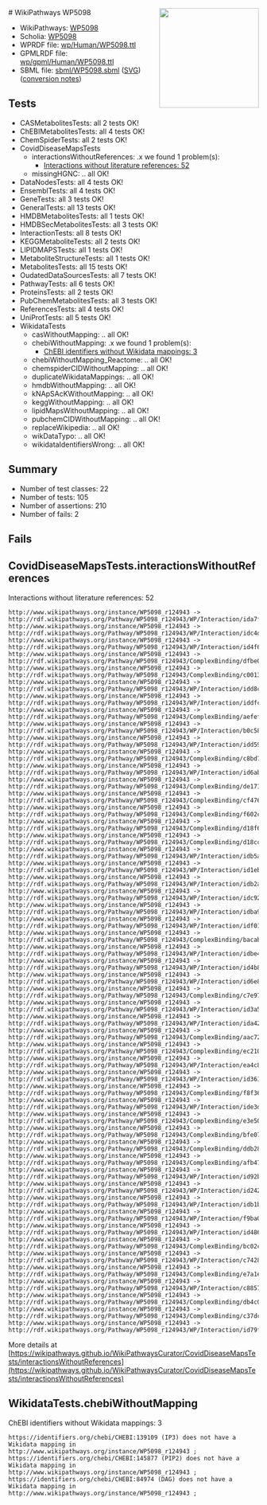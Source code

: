 <img style="float: right; width: 200px" src="../logo.png" />
# WikiPathways WP5098

* WikiPathways: [WP5098](https://identifiers.org/wikipathways:WP5098)
* Scholia: [WP5098](https://scholia.toolforge.org/wikipathways/WP5098)
* WPRDF file: [wp/Human/WP5098.ttl](../wp/Human/WP5098.ttl)
* GPMLRDF file: [wp/gpml/Human/WP5098.ttl](../wp/gpml/Human/WP5098.ttl)
* SBML file: [sbml/WP5098.sbml](../sbml/WP5098.sbml) ([SVG](../sbml/WP5098.svg)) ([conversion notes](../sbml/WP5098.txt))

## Tests
* CASMetabolitesTests: all 2 tests OK!
* ChEBIMetabolitesTests: all 4 tests OK!
* ChemSpiderTests: all 2 tests OK!
* CovidDiseaseMapsTests
    * interactionsWithoutReferences: .x we found 1 problem(s):
        * [Interactions without literature references: 52](#9701cd5f)
    * missingHGNC: .. all OK!
* DataNodesTests: all 4 tests OK!
* EnsemblTests: all 4 tests OK!
* GeneTests: all 3 tests OK!
* GeneralTests: all 13 tests OK!
* HMDBMetabolitesTests: all 1 tests OK!
* HMDBSecMetabolitesTests: all 3 tests OK!
* InteractionTests: all 8 tests OK!
* KEGGMetaboliteTests: all 2 tests OK!
* LIPIDMAPSTests: all 1 tests OK!
* MetaboliteStructureTests: all 1 tests OK!
* MetabolitesTests: all 15 tests OK!
* OudatedDataSourcesTests: all 7 tests OK!
* PathwayTests: all 6 tests OK!
* ProteinsTests: all 2 tests OK!
* PubChemMetabolitesTests: all 3 tests OK!
* ReferencesTests: all 4 tests OK!
* UniProtTests: all 5 tests OK!
* WikidataTests
    * casWithoutMapping: .. all OK!
    * chebiWithoutMapping: .x we found 1 problem(s):
        * [ChEBI identifiers without Wikidata mappings: 3](#a8d554cf)
    * chebiWithoutMapping_Reactome: .. all OK!
    * chemspiderCIDWithoutMapping: .. all OK!
    * duplicateWikidataMappings: .. all OK!
    * hmdbWithoutMapping: .. all OK!
    * kNApSAcKWithoutMapping: .. all OK!
    * keggWithoutMapping: .. all OK!
    * lipidMapsWithoutMapping: .. all OK!
    * pubchemCIDWithoutMapping: .. all OK!
    * replaceWikipedia: .. all OK!
    * wikDataTypo: .. all OK!
    * wikidataIdentifiersWrong: .. all OK!


## Summary

* Number of test classes: 22
* Number of tests: 105
* Number of assertions: 210
* Number of fails: 2

## Fails

<a name="9701cd5f" />

## CovidDiseaseMapsTests.interactionsWithoutReferences

Interactions without literature references: 52
```
http://www.wikipathways.org/instance/WP5098_r124943 -> http://rdf.wikipathways.org/Pathway/WP5098_r124943/WP/Interaction/ida7f3f815
http://www.wikipathways.org/instance/WP5098_r124943 -> http://rdf.wikipathways.org/Pathway/WP5098_r124943/WP/Interaction/idc4d106af
http://www.wikipathways.org/instance/WP5098_r124943 -> http://rdf.wikipathways.org/Pathway/WP5098_r124943/WP/Interaction/id4f650a03
http://www.wikipathways.org/instance/WP5098_r124943 -> http://rdf.wikipathways.org/Pathway/WP5098_r124943/ComplexBinding/dfbe0
http://www.wikipathways.org/instance/WP5098_r124943 -> http://rdf.wikipathways.org/Pathway/WP5098_r124943/ComplexBinding/c0013
http://www.wikipathways.org/instance/WP5098_r124943 -> http://rdf.wikipathways.org/Pathway/WP5098_r124943/WP/Interaction/idd8c4d3f
http://www.wikipathways.org/instance/WP5098_r124943 -> http://rdf.wikipathways.org/Pathway/WP5098_r124943/WP/Interaction/iddfca0d3d
http://www.wikipathways.org/instance/WP5098_r124943 -> http://rdf.wikipathways.org/Pathway/WP5098_r124943/ComplexBinding/aefef
http://www.wikipathways.org/instance/WP5098_r124943 -> http://rdf.wikipathways.org/Pathway/WP5098_r124943/WP/Interaction/b0c58
http://www.wikipathways.org/instance/WP5098_r124943 -> http://rdf.wikipathways.org/Pathway/WP5098_r124943/WP/Interaction/idd590bb87
http://www.wikipathways.org/instance/WP5098_r124943 -> http://rdf.wikipathways.org/Pathway/WP5098_r124943/ComplexBinding/c8bd7
http://www.wikipathways.org/instance/WP5098_r124943 -> http://rdf.wikipathways.org/Pathway/WP5098_r124943/WP/Interaction/id6abffb2c
http://www.wikipathways.org/instance/WP5098_r124943 -> http://rdf.wikipathways.org/Pathway/WP5098_r124943/ComplexBinding/de171
http://www.wikipathways.org/instance/WP5098_r124943 -> http://rdf.wikipathways.org/Pathway/WP5098_r124943/ComplexBinding/cf476
http://www.wikipathways.org/instance/WP5098_r124943 -> http://rdf.wikipathways.org/Pathway/WP5098_r124943/ComplexBinding/f602c
http://www.wikipathways.org/instance/WP5098_r124943 -> http://rdf.wikipathways.org/Pathway/WP5098_r124943/ComplexBinding/d18f6
http://www.wikipathways.org/instance/WP5098_r124943 -> http://rdf.wikipathways.org/Pathway/WP5098_r124943/ComplexBinding/d18cc
http://www.wikipathways.org/instance/WP5098_r124943 -> http://rdf.wikipathways.org/Pathway/WP5098_r124943/WP/Interaction/idb5a40401
http://www.wikipathways.org/instance/WP5098_r124943 -> http://rdf.wikipathways.org/Pathway/WP5098_r124943/WP/Interaction/id1ebf349f
http://www.wikipathways.org/instance/WP5098_r124943 -> http://rdf.wikipathways.org/Pathway/WP5098_r124943/WP/Interaction/idb2afa47
http://www.wikipathways.org/instance/WP5098_r124943 -> http://rdf.wikipathways.org/Pathway/WP5098_r124943/WP/Interaction/idc921837b
http://www.wikipathways.org/instance/WP5098_r124943 -> http://rdf.wikipathways.org/Pathway/WP5098_r124943/WP/Interaction/idba91971b
http://www.wikipathways.org/instance/WP5098_r124943 -> http://rdf.wikipathways.org/Pathway/WP5098_r124943/WP/Interaction/idf018b9aa
http://www.wikipathways.org/instance/WP5098_r124943 -> http://rdf.wikipathways.org/Pathway/WP5098_r124943/ComplexBinding/bacab
http://www.wikipathways.org/instance/WP5098_r124943 -> http://rdf.wikipathways.org/Pathway/WP5098_r124943/WP/Interaction/idbe467704
http://www.wikipathways.org/instance/WP5098_r124943 -> http://rdf.wikipathways.org/Pathway/WP5098_r124943/WP/Interaction/id4b84b43
http://www.wikipathways.org/instance/WP5098_r124943 -> http://rdf.wikipathways.org/Pathway/WP5098_r124943/WP/Interaction/id6e8b4cd
http://www.wikipathways.org/instance/WP5098_r124943 -> http://rdf.wikipathways.org/Pathway/WP5098_r124943/ComplexBinding/c7e97
http://www.wikipathways.org/instance/WP5098_r124943 -> http://rdf.wikipathways.org/Pathway/WP5098_r124943/WP/Interaction/id3a58afa7
http://www.wikipathways.org/instance/WP5098_r124943 -> http://rdf.wikipathways.org/Pathway/WP5098_r124943/WP/Interaction/ida42d85bc
http://www.wikipathways.org/instance/WP5098_r124943 -> http://rdf.wikipathways.org/Pathway/WP5098_r124943/ComplexBinding/aac72
http://www.wikipathways.org/instance/WP5098_r124943 -> http://rdf.wikipathways.org/Pathway/WP5098_r124943/ComplexBinding/ec210
http://www.wikipathways.org/instance/WP5098_r124943 -> http://rdf.wikipathways.org/Pathway/WP5098_r124943/WP/Interaction/ea4c8
http://www.wikipathways.org/instance/WP5098_r124943 -> http://rdf.wikipathways.org/Pathway/WP5098_r124943/WP/Interaction/id361cfed2
http://www.wikipathways.org/instance/WP5098_r124943 -> http://rdf.wikipathways.org/Pathway/WP5098_r124943/ComplexBinding/f8f36
http://www.wikipathways.org/instance/WP5098_r124943 -> http://rdf.wikipathways.org/Pathway/WP5098_r124943/WP/Interaction/ide3db8c55
http://www.wikipathways.org/instance/WP5098_r124943 -> http://rdf.wikipathways.org/Pathway/WP5098_r124943/ComplexBinding/e3e50
http://www.wikipathways.org/instance/WP5098_r124943 -> http://rdf.wikipathways.org/Pathway/WP5098_r124943/ComplexBinding/bfe07
http://www.wikipathways.org/instance/WP5098_r124943 -> http://rdf.wikipathways.org/Pathway/WP5098_r124943/ComplexBinding/ddb28
http://www.wikipathways.org/instance/WP5098_r124943 -> http://rdf.wikipathways.org/Pathway/WP5098_r124943/ComplexBinding/afb47
http://www.wikipathways.org/instance/WP5098_r124943 -> http://rdf.wikipathways.org/Pathway/WP5098_r124943/WP/Interaction/id92b5491d
http://www.wikipathways.org/instance/WP5098_r124943 -> http://rdf.wikipathways.org/Pathway/WP5098_r124943/WP/Interaction/id2427873f
http://www.wikipathways.org/instance/WP5098_r124943 -> http://rdf.wikipathways.org/Pathway/WP5098_r124943/WP/Interaction/idb1b54847
http://www.wikipathways.org/instance/WP5098_r124943 -> http://rdf.wikipathways.org/Pathway/WP5098_r124943/WP/Interaction/f9ba0
http://www.wikipathways.org/instance/WP5098_r124943 -> http://rdf.wikipathways.org/Pathway/WP5098_r124943/WP/Interaction/id4864639c
http://www.wikipathways.org/instance/WP5098_r124943 -> http://rdf.wikipathways.org/Pathway/WP5098_r124943/ComplexBinding/bc02c
http://www.wikipathways.org/instance/WP5098_r124943 -> http://rdf.wikipathways.org/Pathway/WP5098_r124943/WP/Interaction/c7428
http://www.wikipathways.org/instance/WP5098_r124943 -> http://rdf.wikipathways.org/Pathway/WP5098_r124943/ComplexBinding/e7a1e
http://www.wikipathways.org/instance/WP5098_r124943 -> http://rdf.wikipathways.org/Pathway/WP5098_r124943/WP/Interaction/c8857
http://www.wikipathways.org/instance/WP5098_r124943 -> http://rdf.wikipathways.org/Pathway/WP5098_r124943/ComplexBinding/db4c0
http://www.wikipathways.org/instance/WP5098_r124943 -> http://rdf.wikipathways.org/Pathway/WP5098_r124943/ComplexBinding/c37dc
http://www.wikipathways.org/instance/WP5098_r124943 -> http://rdf.wikipathways.org/Pathway/WP5098_r124943/WP/Interaction/id79f6165
```

More details at [https://wikipathways.github.io/WikiPathwaysCurator/CovidDiseaseMapsTests/interactionsWithoutReferences](https://wikipathways.github.io/WikiPathwaysCurator/CovidDiseaseMapsTests/interactionsWithoutReferences)

<a name="a8d554cf" />

## WikidataTests.chebiWithoutMapping

ChEBI identifiers without Wikidata mappings: 3
```
https://identifiers.org/chebi/CHEBI:139109 (IP3) does not have a Wikidata mapping in http://www.wikipathways.org/instance/WP5098_r124943 ; 
https://identifiers.org/chebi/CHEBI:145877 (PIP2) does not have a Wikidata mapping in http://www.wikipathways.org/instance/WP5098_r124943 ; 
https://identifiers.org/chebi/CHEBI:84974 (DAG) does not have a Wikidata mapping in http://www.wikipathways.org/instance/WP5098_r124943 ; 
```

